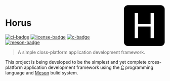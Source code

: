 <!-- Horus -->

<!-- Logo -->
<img src=".github/logo.png" align="right" width="129"/>

<!-- Title -->

# Horus

[![ci-badge]][ci-url] [![license-badge]][license-url] [![c-badge]][c-url] [![meson-badge]][meson-url]

<!-- Short Description -->

> A simple closs-platform application development framework.

<!-- Description -->

This project is being developed to be the simplest and yet complete cross-platform application development framework using the [C][c-url] programming language and [Meson][meson-url] bulid system.

<!-- Links -->

[ci-url]: https://github.com/thiago-rezende/horus/actions
[license-url]: https://opensource.org/licenses/BSD-3-Clause
[c-url]: https://en.cppreference.com/w/c
[meson-url]: https://mesonbuild.com/

<!-- Badges -->

[ci-badge]: https://img.shields.io/github/actions/workflow/status/thiago-rezende/horus/ci.yml?style=flat-square
[license-badge]: https://img.shields.io/badge/license-BSD_3_Clause-yellowgreen.svg?style=flat-square
[meson-badge]: https://img.shields.io/badge/meson-1.0-39207c.svg?style=flat-square
[c-badge]: https://img.shields.io/badge/C-11-blue.svg?style=flat-square
